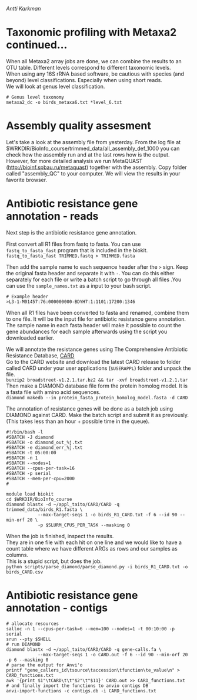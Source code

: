 *Antti Karkman*


# Taxonomic profiling with Metaxa2 continued...
When all Metaxa2 array jobs are done, we can combine the results to an OTU table. Different levels correspond to different taxonomic levels.  
When using any 16S rRNA based software, be cautious with species (and beyond) level classifications. Especially when using short reads.  
We will look at genus level classification.
```
# Genus level taxonomy
metaxa2_dc -o birds_metaxa6.txt *level_6.txt
```

# Assembly quality assesment
Let's take a look at the assembly file from yesterday. From the log file at $WRKDIR/BioInfo_course/trimmed_data/all_assembly_def_1000 you can check how the assembly run and at the last rows how is the output. However, for more detailed analysis we run MetaQUAST (http://bioinf.spbau.ru/metaquast) together with the assembly. Copy folder called "assembly_QC" to your computer. We will view the results in your favorite browser. 


# Antibiotic resistance gene annotation - reads
Next step is the antibiotic resistance gene annotation.  

First convert all R1 files from fastq to fasta. You can use `fastq_to_fasta_fast` program that is included in the biokit.  
`fastq_to_fasta_fast TRIMMED.fastq > TRIMMED.fasta`  

Then add the sample name to each sequence header after the `>` sign. Keep the original fasta header and separate it with `-`. You can do this either separately for each file or write a batch script to go through all files .You can use the `sample_names.txt` as a input to your bash script.  
```
# Example header
>L3-1-M01457:76:000000000-BDYH7:1:1101:17200:1346
```

When all R1 files have been converted to fasta and renamed, combine them to one file. It will be the input file for antibiotic resistance gene annotation. The sample name in each fasta header will make it possible to count the gene abundances for each sample afterwards using the script you downloaded earlier.  

We will annotate the resistance genes using The Comprehensive Antibiotic Resistance Database, [CARD](https://card.mcmaster.ca)  
Go to the CARD website and download the latest CARD release to folder called CARD under your user applications (`$USERAPPL`) folder and unpack the file.  
`bunzip2 broadstreet-v1.2.1.tar.bz2 && tar -xvf broadstreet-v1.2.1.tar `
Then make a DIAMOND database file form the protein homolog model. It is a fasta file with amino acid sequences.  
`diamond makedb --in protein_fasta_protein_homolog_model.fasta -d CARD`

The annotation of resistance genes will be done as a batch job using DIAMOND against CARD. Make the batch script and submit it as previously. (This takes less than an hour + possible time in the queue).  
```
#!/bin/bash -l
#SBATCH -J diamond
#SBATCH -o diamond_out_%j.txt
#SBATCH -e diamond_err_%j.txt
#SBATCH -t 05:00:00
#SBATCH -n 1
#SBATCH --nodes=1
#SBATCH --cpus-per-task=16
#SBATCH -p serial
#SBATCH --mem-per-cpu=2000
#

module load biokit
cd $WRKDIR/BioInfo_course
diamond blastx -d ~/appl_taito/CARD/CARD -q trimmed_data/birds_R1.fasta \
            --max-target-seqs 1 -o birds_R1_CARD.txt -f 6 --id 90 --min-orf 20 \
            -p $SLURM_CPUS_PER_TASK --masking 0
```

When the job is finished, inspect the results.  
They are in one file with each hit on one line and we would like to have a count table where we have different ARGs as rows and our samples as columns.  
This is a stupid script, but does the job.  
`python scripts/parse_diamond/parse_diamond.py -i birds_R1_CARD.txt -o birds_CARD.csv`

# Antibiotic resistance gene annotation - contigs
```
# allocate resources
salloc -n 1 --cpus-per-task=6 --mem=100 --nodes=1 -t 00:10:00 -p serial
srun --pty $SHELL
# run DIAMOND
diamond blastx -d ~/appl_taito/CARD/CARD -q gene-calls.fa \
            --max-target-seqs 1 -o CARD.out -f 6 --id 90 --min-orf 20 -p 6 --masking 0
# parse the output for Anvi'o  
printf "gene_callers_id\tsource\taccession\tfunction\te_value\n" > CARD_functions.txt
awk '{print $1"\tCARD\t\t"$2"\t"$11}' CARD.out >> CARD_functions.txt
# and finally import the functions to anvio contigs DB  
anvi-import-functions -c contigs.db -i CARD_functions.txt
